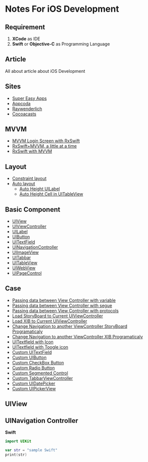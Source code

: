 # Notes For iOS Development

## Requirement

1. **XCode** as IDE
2. **Swift** or **Objective-C** as Programming Language

## Article

All about article about iOS Development

## Sites

- [Super Easy Apps](https://blog.supereasyapps.com/)
- [Appcoda](https://www.appcoda.com/)
- [Raywenderlich](https://www.raywenderlich.com/ios)
- [Cocoacasts](https://cocoacasts.com/)

## MVVM
- [MVVM Login Screen with RxSwift](https://medium.com/@afarrah_37571/mvvm-login-with-rxswift-40d50953903b)
- [RxSwift+MVVM, a little at a time](https://medium.com/@daltonclaybrook/rxswift-mvvm-a-little-at-a-time-81ac17dcf285)
- [RxSwift with MVVM](https://medium.com/@dkhuong291/rxswift-with-mvvm-e4af71413298)
## Layout
- [Constraint layout]()
- [Auto layout]()
    - [Auto Height UILabel]()
    - [Auto Height Cell in UITableView]()

## Basic Component
- [UIView]()
- [UIViewController]()
- [UILabel]()
- [UIButton]()
- [UITextField]()
- [UINavigationController]()
- [UIImageView]()
- [UITabbar]()
- [UITableView]()
- [UIWebView]()
- [UIPageControl]()

## Case
- [Passing data between View Controller with variable]()
- [Passing data between View Controller with segue]()
- [Passing data between View Controller with protocols]()
- [Load StoryBoard to Current UIViewController]()
- [Load XIB to Current UIViewController]()
- [Change Navigation to another ViewController StoryBoard Programaticaly]()
- [Change Navigation to another ViewController XIB Programaticaly]()
- [UITextfield with Icon]()
- [UITextfield with Toogle icon]()
- [Custom UITextField]()
- [Custom UIButton]()
- [Custom CheckBox Button]()
- [Custom Radio Button]()
- [Custom Segmented Control]()
- [Custom TabbarViewController]()
- [Custom UIDatePicker]()
- [Custom UIPickerView]()


## UIView



## UINavigation Controller

**Swift**
```swift
import UIKit

var str = "sample Swift"
print(str)
```